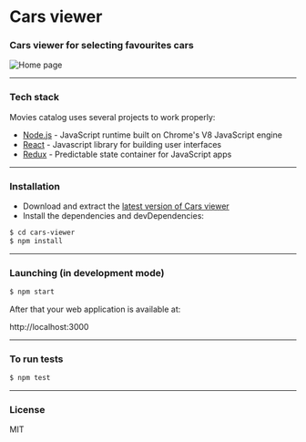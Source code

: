 # Cars viewer

### Cars viewer for selecting favourites cars

![Home page](https://i.imgur.com/tdOK6wr.png)

---

### Tech stack
Movies catalog uses several projects to work properly:

* [Node.js] - JavaScript runtime built on Chrome's V8 JavaScript engine
* [React] - Javascript library for building user interfaces
* [Redux] - Predictable state container for JavaScript apps


---

### Installation

* Download and extract the [latest version of Cars viewer](https://github.com/paratagas/cars-viewer)
* Install the dependencies and devDependencies:
```sh
$ cd cars-viewer
$ npm install
```

---

### Launching (in development mode)
```sh
$ npm start
```

After that your web application is available at:

http://localhost:3000

---

### To run tests
```sh
$ npm test
```
---

### License

MIT

 [Node.js]: <https://nodejs.org/>
 [React]: <https://facebook.github.io/react>
 [Redux]: <https://redux.js.org/>

